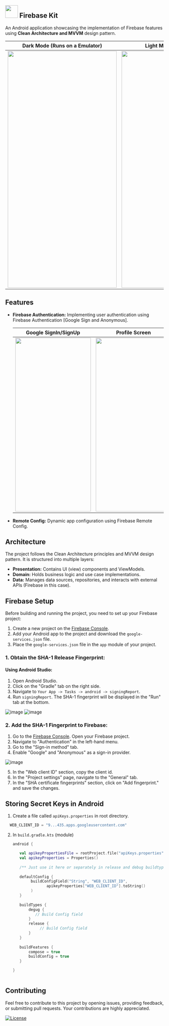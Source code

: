 ##  <img src ="https://github.com/Brindha-m/FirebaseKit/assets/72887609/f48f3af0-ce7c-45fa-81fd-00caaf5d80bc" width = "40"/>  **Firebase Kit**
  
  An Android application showcasing the implementation of Firebase features using **Clean Architecture and MVVM** design pattern.

| Dark Mode (Runs on a Emulator) | Light Mode (Real Device) |
| --- | --- |
| <img src="https://github.com/Brindha-m/FirebaseKit/assets/72887609/864b3c82-c1ab-4674-bae5-b0915bd8bea2" width="346" height="750"/> | <img src="https://github.com/Brindha-m/FirebaseKit/assets/72887609/e4983f15-c5ee-44bf-98e7-1d7081154515" width="346" height="750"/> | 


## Features

- **Firebase Authentication:** Implementing user authentication using Firebase Authentication [Google Sign and Anonymous].

  | Google SignIn/SignUp | Profile Screen | Anonymous SignIn (Skip) |
  | --- | --- | --- |
  | <img src="https://github.com/Brindha-m/FirebaseKit/assets/72887609/00207ebe-ae58-4f81-a494-f7cca3de6aff" width="240" height="550"/> | <img src="https://github.com/Brindha-m/FirebaseKit/assets/72887609/b823d97f-c373-4c03-b758-70d66a9176c6" width="240" height="550"/> | <img src="https://github.com/Brindha-m/FirebaseKit/assets/72887609/59549af6-2716-4b23-8086-e8bb156ec405" width="240" height="550"/> |


- **Remote Config:** Dynamic app configuration using Firebase Remote Config.

## Architecture

The project follows the Clean Architecture principles and MVVM design pattern. It is structured into multiple layers:

- **Presentation:** Contains UI (view) components and ViewModels.
- **Domain:** Holds business logic and use case implementations.
- **Data:** Manages data sources, repositories, and interacts with external APIs (Firebase in this case).

## Firebase Setup

Before building and running the project, you need to set up your Firebase project:

1. Create a new project on the [Firebase Console](https://console.firebase.google.com/).
2. Add your Android app to the project and download the `google-services.json` file.
3. Place the `google-services.json` file in the `app` module of your project.

### 1. Obtain the SHA-1 Release Fingerprint:

#### Using Android Studio:

1. Open Android Studio.
2. Click on the "Gradle" tab on the right side.
3. Navigate to `Your App -> Tasks -> android -> signingReport`.
4. Run `signingReport`. The SHA-1 fingerprint will be displayed in the "Run" tab at the bottom.

<img alt="image" src="https://github.com/Brindha-m/FirebaseKit/assets/72887609/325c9979-32e8-4618-abd7-71405fc7454b">
<img alt="image" src="https://github.com/Brindha-m/FirebaseKit/assets/72887609/1be38811-d39a-400c-bbdc-83345408c1bd">



### 2. Add the SHA-1 Fingerprint to Firebase:

1. Go to the [Firebase Console](https://console.firebase.google.com/). Open your Firebase project.
2. Navigate to "Authentication" in the left-hand menu.
3. Go to the "Sign-in method" tab.
4. Enable "Google" and "Anonymous" as a sign-in provider.

![image](https://github.com/Brindha-m/FirebaseKit/assets/72887609/d4ec9da0-8163-4a6b-9f30-c1aae3b80676)

5. In the "Web client ID" section, copy the client id.
6. In the "Project settings" page, navigate to the "General" tab.
7. In the "SHA certificate fingerprints" section, click on "Add fingerprint." and save the changes.


## Storing Secret Keys in Android

1. Create a file called `apiKeys.properties` in  root directory.
   
  ```kotlin
    WEB_CLIENT_ID = "9...435.apps.googleusercontent.com"
  
  ```

2. In `build.gradle.kts` (module)

   ```kotlin
   android {
   
      val apikeyPropertiesFile = rootProject.file("apiKeys.properties")
      val apikeyProperties = Properties()
  
      /** Just use it here or separately in release and debug buildtypes. **/
     
      defaultConfig {
           buildConfigField("String", "WEB_CLIENT_ID",
                  apikeyProperties["WEB_CLIENT_ID"].toString()
           )
      }
  
      buildTypes {
          degug {
             // Build Config field
          }
          release {
               // Build Config field
          }
      }
      
      buildFeatures {
          compose = true
          buildConfig = true
      }
   
   }
  
    ```


## Contributing

Feel free to contribute to this project by opening issues, providing feedback, or submitting pull requests. Your contributions are highly appreciated.

[![License](https://img.shields.io/badge/License-MIT-blue.svg)](https://opensource.org/licenses/MIT)
